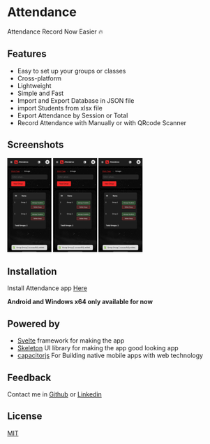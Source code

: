 
# Attendance

Attendance Record Now Easier 🔥


## Features

- Easy to set up your groups or classes
- Cross-platform
- Lightweight
- Simple and Fast
- Import and Export Database in JSON file
- import Students from xlsx file
- Export Attendance by Session or Total
- Record Attendance with Manually or with QRcode Scanner


## Screenshots

<p float="left">
  <img src="/static/screenshots/screenshot1.jpg?raw=true"  width="20%">
  <img src="/static/screenshots/screenshot1.jpg?raw=true"  width="20%">
  <img src="/static/screenshots/screenshot1.jpg?raw=true"  width="20%">
</p>

## Installation

Install Attendance app [Here](https://github.com/IslamZaoui/Attendance/releases)

**Android and Windows x64 only available for now**
    
## Powered by

 - [Svelte](https://svelte.dev/) framework for making the app
 - [Skeleton](https://skeleton.dev/) UI library for making the app good looking app
 - [capacitorjs](https://capacitorjs.com/solution/svelte) For Building native mobile apps with web technology


## Feedback

Contact me in [Github](https://github.com/IslamZaoui) or [Linkedin](https://www.linkedin.com/in/zaouiislam/)


## License

[MIT](https://choosealicense.com/licenses/mit/)

